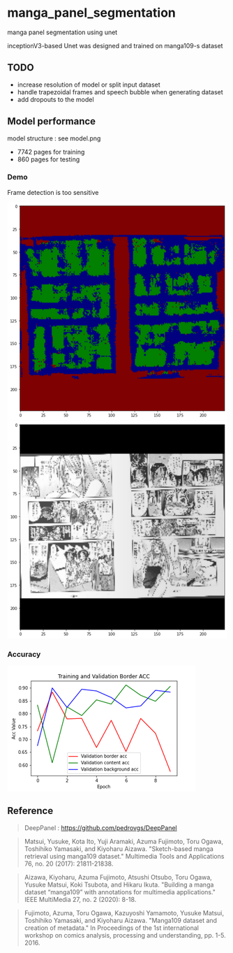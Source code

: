 # manga_panel_segmentation
manga panel segmentation using unet

inceptionV3-based Unet was designed and trained on manga109-s dataset

## TODO
  * increase resolution of model or split input dataset
  * handle trapezoidal frames and speech bubble when generating dataset
  * add dropouts to the model


## Model performance
model structure : see model.png
  * 7742 pages for training
  * 860 pages for testing

### Demo
<!-- ![Model](./model.png) -->
Frame detection is too sensitive

![Demo](./demo.png)
![Demo](./demo-orig.png)


### Accuracy
![acc](./graphs/acc_per_label.png)


## Reference

> DeepPanel : https://github.com/pedrovgs/DeepPanel

> Matsui, Yusuke, Kota Ito, Yuji Aramaki, Azuma Fujimoto, Toru Ogawa, Toshihiko Yamasaki, and Kiyoharu Aizawa. "Sketch-based manga retrieval using manga109 dataset." Multimedia Tools and Applications 76, no. 20 (2017): 21811-21838.

> Aizawa, Kiyoharu, Azuma Fujimoto, Atsushi Otsubo, Toru Ogawa, Yusuke Matsui, Koki Tsubota, and Hikaru Ikuta. "Building a manga dataset “manga109” with annotations for multimedia applications." IEEE MultiMedia 27, no. 2 (2020): 8-18.

> Fujimoto, Azuma, Toru Ogawa, Kazuyoshi Yamamoto, Yusuke Matsui, Toshihiko Yamasaki, and Kiyoharu Aizawa. "Manga109 dataset and creation of metadata." In Proceedings of the 1st international workshop on comics analysis, processing and understanding, pp. 1-5. 2016.